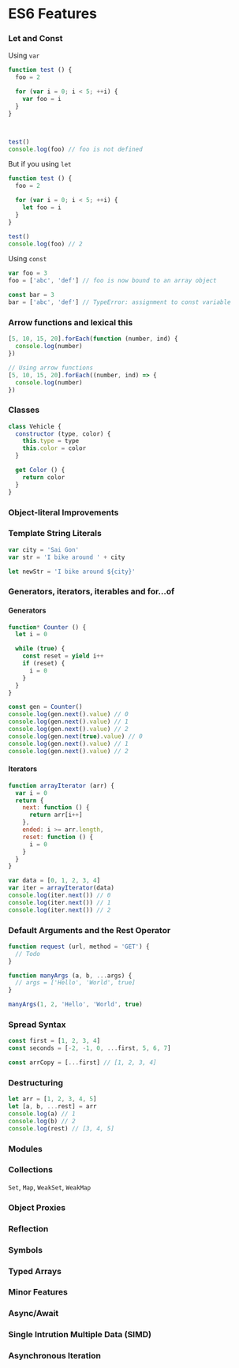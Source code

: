 # ES6 Features

### Let and Const

Using `var`

```javascript
function test () {
  foo = 2

  for (var i = 0; i < 5; ++i) {
    var foo = i
  }
}



test()
console.log(foo) // foo is not defined
```

But if you using `let`

```javascript
function test () {
  foo = 2

  for (var i = 0; i < 5; ++i) {
    let foo = i
  }
}

test()
console.log(foo) // 2
```

Using `const`

```javascript
var foo = 3
foo = ['abc', 'def'] // foo is now bound to an array object

const bar = 3
bar = ['abc', 'def'] // TypeError: assignment to const variable
```

### Arrow functions and lexical this

```javascript
[5, 10, 15, 20].forEach(function (number, ind) {
  console.log(number)
}) 

// Using arrow functions
[5, 10, 15, 20].forEach((number, ind) => {
  console.log(number)
}) 
```

### Classes

```javascript
class Vehicle {
  constructor (type, color) {
    this.type = type
    this.color = color
  }

  get Color () {
    return color
  }
}
```

### Object-literal Improvements

### Template String Literals

```javascript
var city = 'Sai Gon'
var str = 'I bike around ' + city

let newStr = 'I bike around ${city}'
```

### Generators, iterators, iterables and for...of

#### Generators

```javascript
function* Counter () {
  let i = 0

  while (true) {
    const reset = yield i++
    if (reset) {
      i = 0
    }
  }
}

const gen = Counter()
console.log(gen.next().value) // 0
console.log(gen.next().value) // 1
console.log(gen.next().value) // 2
console.log(gen.next(true).value) // 0
console.log(gen.next().value) // 1
console.log(gen.next().value) // 2
```

#### Iterators

```javascript
function arrayIterator (arr) {
  var i = 0
  return {
    next: function () {
      return arr[i++]
    },
    ended: i >= arr.length,
    reset: function () {
      i = 0
    }
  }
}

var data = [0, 1, 2, 3, 4]
var iter = arrayIterator(data)
console.log(iter.next()) // 0
console.log(iter.next()) // 1 
console.log(iter.next()) // 2 
```

### Default Arguments and the Rest Operator

```javascript
function request (url, method = 'GET') {
  // Todo
}
```

```javascript
function manyArgs (a, b, ...args) {
  // args = ['Hello', 'World', true]
}

manyArgs(1, 2, 'Hello', 'World', true)
```

### Spread Syntax

```javascript
const first = [1, 2, 3, 4]
const seconds = [-2, -1, 0, ...first, 5, 6, 7]

const arrCopy = [...first] // [1, 2, 3, 4]
```

### Destructuring

```javascript
let arr = [1, 2, 3, 4, 5]
let [a, b, ...rest] = arr
console.log(a) // 1
console.log(b) // 2
console.log(rest) // [3, 4, 5]
```

### Modules

### Collections

`Set`, `Map`, `WeakSet`, `WeakMap`

### Object Proxies

### Reflection

### Symbols

### Typed Arrays

### Minor Features

### Async/Await

### Single Intrution Multiple Data (SIMD)

### Asynchronous Iteration
